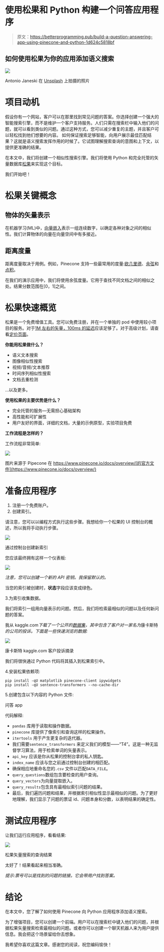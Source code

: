 # 使用松果和 Python 构建一个问答应用程序

> 原文：<https://betterprogramming.pub/build-a-question-answering-app-using-pinecone-and-python-1d624c5818bf>

## 如何使用松果为你的应用添加语义搜索

![](img/cc35bc4804b82e3bc52499ee2bd59a3b.png)

Antonio Janeski 在 [Unsplash](https://unsplash.com?utm_source=medium&utm_medium=referral) 上拍摄的照片

# 项目动机

假设你有一个网站，客户可以在那里找到常见问题的答案。你选择创建一个强大的智能搜索引擎，而不是维护一个客户支持服务。人们只需在搜索栏中输入他们的问题，就可以看到类似的问题。通过这种方式，您可以减少重复的主题，并且客户可以轻松找到他们想要的内容。
如何保证搜索足够智能，向用户展示最佳匹配结果？这就是语义搜索发挥作用的时候了。它试图理解搜索查询的意图和上下文，以提供更准确的结果。

在本文中，我们将创建一个相似性搜索引擎。我们将使用 Python 和完全托管的矢量数据库[松果](https://www.pinecone.io/docs/overview/)来实现这个目标。

我们开始吧！

# 松果关键概念

## 物体的矢量表示

在机器学习(ML)中，[向量嵌入](https://www.pinecone.io/learn/vector-embeddings)表示一组连续数字，以确定各种对象之间的相似性。我们计算物体的向量在向量空间中有多接近。

## 距离度量

距离度量取决于用例。例如，Pinecone 支持一些最常用的度量:[欧几里德](https://en.wikipedia.org/wiki/Euclidean_distance)、[余弦](https://en.wikipedia.org/wiki/Cosine_similarity)和[点积](https://nlp.stanford.edu/IR-book/html/htmledition/dot-products-1.html)。

在我们的演示应用中，我们将使用余弦度量。它用于查找不同文档之间的相似之处。结果分数范围在[0，1]之间。

# 松果快速概览

松果是一个免费增值工具。您可以免费注册，并在一个单独的 pod 中使用较小项目的服务。对于[1M 左右的矢量，100ms 的延迟](https://www.pinecone.io/pricing/#performance)应该足够了。对于高级计划，请查看[定价页面](https://www.pinecone.io/pricing/)。

**你能用松果做什么？**

*   语义文本搜索
*   图像相似性搜索
*   视频/音频/文本推荐
*   时间序列相似性搜索
*   文档去重检测

…以及更多。

**使用松果的主要优势是什么？**

*   完全托管的服务—无需担心基础架构
*   高性能和可扩展性
*   用户友好的界面，详细的文档，大量的示例原型，实验项目免费

**工作流程是怎样的？**

工作流程非常简单:

![](img/2590da2446a1fe535f5e37dc58e182d9.png)

图片来源于 Pipecone 在 https://www.pinecone.io/docs/overview/[的官方文件](https://www.pinecone.io/docs/overview/)

# 准备应用程序

1.  注册一个免费账户。
2.  创建索引。

请注意，您可以以编程方式执行这些步骤。我想给你一个松果的 UI 控制台的概述，所以我将手动执行步骤。

![](img/3e9502956f84609c07da14b6a030b0ff.png)

通过控制台创建新索引

您应该最终拥有这样一个仪表板:

![](img/1400c677e61d58b1993e178b33d2607f.png)

*注意，您可以创建一个新的 API 密钥。我保留默认的。*

当您的索引被创建时，**状态**字段应该变成绿色。

3.为索引收集数据。

我们将索引一组用向量表示的问题。然后，我们将检索最相似的问题以及任何新问题的答案。

我从 kaggle.com*下载了一个公开的[数据集](https://www.kaggle.com/archaeocharlie/comcastcomplaints)，其中包含了客户对一家名为*康卡斯特*的公司的投诉。下面是一些快速浏览的数据:*

![](img/f49317fc6d3629ccf1b3ae68f6fee292.png)

康卡斯特 kaggle.com 客户投诉摘录

我们将很快通过 Python 代码将其插入到松果索引中。

4.安装松果依赖项:

```
pip install -qU matplotlib pinecone-client ipywidgets
pip install -qU sentence-transformers --no-cache-dir
```

5.创建包含以下内容的 Python 文件:

问答 app

代码解释:

*   `pandas` 库用于读取和操作数据。
*   `pinecone` 库提供了像索引和查询这样的松果操作。
*   `itertools` 用于产生更复杂的迭代器。
*   我们需要`sentence_transformers` 来定义我们的模型——“T4”。这是一种无监督学习算法，用于检索单词的矢量表示。
*   `api_key` 应该是你从松果的控制台拿的私人钥匙。
*   `index_name` 应该与您之前通过控制台创建的相匹配。
*   确保相应地重命名您的`.csv` 文件以匹配`DATA_FILE`。
*   `query_questions`数组包含要检查的用户查询。
*   `query_vectors`为向量提取嵌入。
*   `query_results`包含具有最相似索引问题的结果。
*   最后，我们遍历问题和结果，并根据索引相似性显示最相似的问题。为了更好地理解，我们显示了问题的票证 id、问题本身和分数，以表明结果的确定性。

# 测试应用程序

让我们运行应用程序，看看结果:

![](img/4c43decbd3108c2be19a8ed3feea9147.png)

松果矢量搜索的查询结果

太好了！结果看起来相当准确。

*提示:票号可以是找到的问题的链接。它会带用户找到答案。*

# 结论

在本文中，您了解了如何使用 Pinecone 向 Python 应用程序添加语义搜索。

为了增强项目，您可以创建一个前端。用户可以在搜索栏中键入他们的问题，并根据松果矢量搜索检索最相似的问题。或者你可以创建一个聊天机器人来为用户提供信息。我会把这个场景留给你去想象。

我希望你喜欢这篇文章。感谢您的阅读，祝您编码愉快！